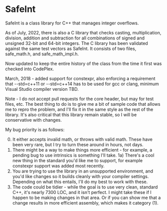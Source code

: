 # SafeInt
SafeInt is a class library for C++ that manages integer overflows.

As of July, 2022, there is also a C library that checks casting, multiplication, division, addition and subtraction for all combinations of signed and unsigned 32-bit and 64-bit integers. The C library has been validated against the same test vectors as SafeInt. It consists of two files, safe_math.h, and safe_math_impl.h.

Now updated to keep the entire history of the class from the time it first was checked into CodePlex. 

March, 2018 - added support for constexpr, also enforcing a requirement that --std=c++11 or --std=c++14
has to be used for gcc or clang, minimum Visual Studio compiler version TBD.

Note - I do not accept pull requests for the core header, but may for test files, etc. The best thing to do is to give me a bit of sample code that allows me to repro the problem, and I'll fix it in the same style as the rest of the library. It's also critical that this library remain stable, so I will be conservative with changes.

My bug priority is as follows:

0) It either accepts invalid math, or throws with valid math. These have been very rare, but I try to turn these around in hours, not days.
1) There might be a way to make things more efficient - for example, a pending bug to use intrinsics is something I'll take.
1a) There's a cool new thing in the standard you'd like me to support, for example constexpr support was added most recently.
2) You are trying to use the library in an unsupported environment, and you'd like changes so it builds cleanly with your compiler settings. Depending on what this entails, I'll do my best to work with these.
3) The code could be tidier - while the goal is to use very clean, standard C++, it's nearly 7300 LOC, and it isn't perfect. I might take these if I happen to be making changes in that area. Or if you can show me that a change results in more efficient assembly, which makes it category (1).
